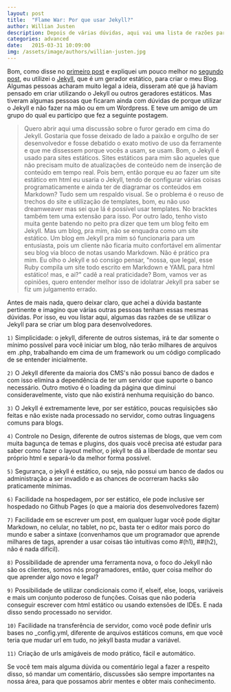 ```yaml
---
layout: post
title:  "Flame War: Por que usar Jekyll?"
author: Willian Justen
description: Depois de várias dúvidas, aqui vai uma lista de razões para se utilizar o Jekyll para criação de Blogs de desenvolvimento.
categories: advanced 
date:   2015-03-31 10:09:00
img: /assets/image/authors/willian-justen.jpg
---
```

Bom, como disse no [primeiro post](http://willianjusten.com.br/making-of-parte-1/) e expliquei um pouco melhor no [segundo post](http://willianjusten.com.br/making-of-parte-2/), eu utilizei o [Jekyll](http://jekyllrb.com/), que é um gerador estático, para criar o meu Blog. Algumas pessoas acharam muito legal a ideia, disseram até que já haviam pensado em criar utilizando o Jekyll ou outros geradores estáticos. Mas tiveram algumas pessoas que ficaram ainda com dúvidas de porque utilizar o Jekyll e não fazer na mão ou em um Wordpress. E teve um amigo de um grupo do qual eu participo que fez a seguinte postagem.

> Quero abrir aqui uma discussão sobre o furor gerado em cima do Jekyll.
Gostaria que fosse deixado de lado a paixão e orgulho de ser desenvolvedor e fosse debatido o exato motivo de uso da ferramente e que me dissessem porque vocês a usam, se usam.
Bom, o Jekyll é usado para sites estáticos. Sites estáticos para mim são aqueles que não precisam muito de atualizações de conteúdo nem de inserção de conteúdo em tempo real. Pois bem, então porque eu ao fazer um site estático em html eu usaria o Jekyll, tendo de configurar várias coisas programaticamente e ainda ter de diagramar os conteúdos em Markdown? Tudo sem um respaldo visual.
Se o problema é o reuso de trechos do site e utilização de templates, bom, eu não uso dreamweaver mas sei que lá é possível usar templates. No bracktes também tem uma extensão para isso.
Por outro lado, tenho visto muita gente batendo no peito pra dizer que tem um blog feito em Jekyll. Mas um blog, pra mim, não se enquadra como um site estático. Um blog em Jekyll pra mim só funcionaria para um entusiasta, pois um cliente não ficaria muito confortável em alimentar seu blog via bloco de notas usando Markdown. Não é prático pra mim.
Eu olho o Jekyll e só consigo pensar, "nossa, que legal, esse Ruby compila um site todo escrito em Markdown e YAML para html estático! mas, e ai?" cadê a real praticidade?
Bom, vamos ver as opiniões, quero entender melhor isso de idolatrar Jekyll pra saber se fiz um julgamento errado.

Antes de mais nada, quero deixar claro, que achei a dúvida bastante pertinente e imagino que várias outras pessoas tenham essas mesmas dúvidas. Por isso, eu vou listar aqui, algumas das razões de se utilizar o Jekyll para se criar um blog para desenvolvedores.

`1)` Simplicidade: o jekyll, diferente de outros sistemas, irá te dar somente o mínimo possível para você iniciar um blog, não terão milhares de arquivos em .php, trabalhando em cima de um framework ou um código complicado de se entender inicialmente.

`2)` O Jekyll diferente da maioria dos CMS's não possui banco de dados e com isso elimina a dependência de ter um servidor que suporte o banco necessário. Outro motivo é o loading da página que diminui consideravelmente, visto que não existirá nenhuma requisição do banco.

`3)` O Jekyll é extremamente leve, por ser estático, poucas requisições são feitas e não existe nada processado no servidor, como outras linguagens comuns para blogs.

`4)` Controle no Design, diferente de outros sistemas de blogs, que vem com muita bagunça de temas e plugins, dos quais você precisa até estudar para saber como fazer o layout melhor, o jekyll te dá a liberdade de montar seu próprio html e separá-lo da melhor forma possível.

`5)` Segurança, o jekyll é estático, ou seja, não possui um banco de dados ou administração a ser invadido e as chances de ocorreram hacks são praticamente mínimas.

`6)` Facilidade na hospedagem, por ser estático, ele pode inclusive ser hospedado no Github Pages (o que a maioria dos desenvolvedores fazem)

`7)` Facilidade em se escrever um post, em qualquer lugar você pode digitar Markdown, no celular, no tablet, no pc, basta ter o editor mais porco do mundo e saber a sintaxe (convenhamos que um programador que aprende milhares de tags, aprender a usar coisas tão intuitivas como #(h1), ##(h2), não é nada difícil).

`8)` Possibilidade de aprender uma ferramenta nova, o foco do Jekyll não são os clientes, somos nós programadores, então, quer coisa melhor do que aprender algo novo e legal?

`9)` Possibilidade de utilizar condicionais como if, elseif, else, loops, variáveis e mais um conjunto poderoso de funções. Coisas que não poderia conseguir escrever com html estático ou usando extensões de IDEs. E nada disso sendo processado no servidor.

`10)` Facilidade na transferência de servidor, como você pode definir urls bases no _config.yml, diferente de arquivos estáticos comuns, em que você teria que mudar url em tudo, no jekyll basta mudar a variável.

`11)` Criação de urls amigáveis de modo prático, fácil e automático.

Se você tem mais alguma dúvida ou comentário legal a fazer a respeito disso, só mandar um comentário, discussões são sempre importantes na nossa área, para que possamos abrir mentes e obter mais conhecimento.